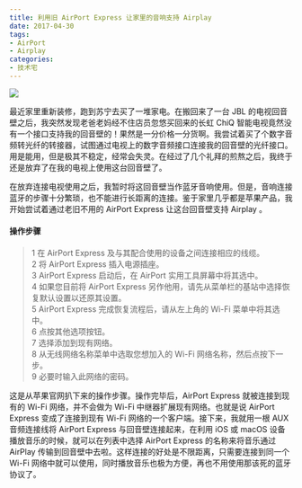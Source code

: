 ```yaml
---
title: 利用旧 AirPort Express 让家里的音响支持 Airplay
date: 2017-04-30
tags: 
- AirPort
- Airplay
categories: 
- 技术宅
---
```


![](https://img.yztao.me/blog/ap-ap.jpg)

最近家里重新装修，跑到苏宁去买了一堆家电。在搬回来了一台 JBL 的电视回音壁之后，我突然发现老爸老妈经不住店员忽悠买回来的长虹 ChiQ 智能电视竟然没有一个接口支持我的回音壁的！果然是一分价格一分货啊。我尝试着买了个数字音频转光纤的转接器，试图通过电视上的数字音频接口连接我的回音壁的光纤接口。用是能用，但是极其不稳定，经常会失灵。在经过了几个礼拜的煎熬之后，我终于还是放弃了在我的电视上使用这台回音壁了。

在放弃连接电视使用之后，我暂时将这回音壁当作蓝牙音响使用。但是，音响连接蓝牙的步骤十分繁琐，也不能进行长距离的连接。鉴于家里几乎都是苹果产品，我开始尝试着通过老旧不用的 AirPort Express 让这台回音壁支持 Airplay 。

<!--more-->

#### 操作步骤

> 1	在 AirPort Express 及与其配合使用的设备之间连接相应的线缆。  
> 2	将 AirPort Express 插入电源插座。  
> 3	AirPort Express 启动后，在 AirPort 实用工具屏幕中将其选中。  
> 4	如果您目前将 AirPort Express 另作他用，请先从菜单栏的基站中选择恢复默认设置以还原其设置。  
> 5	AirPort Express 完成恢复流程后，请从左上角的 Wi-Fi 菜单中将其选中。  
> 6	点按其他选项按钮。  
> 7	选择添加到现有网络。  
> 8	从无线网络名称菜单中选取您想加入的 Wi-Fi 网络名称，然后点按下一步。  
> 9	必要时输入此网络的密码。  

 这是从苹果官网扒下来的操作步骤。操作完毕后，AirPort Express 就被连接到现有的 Wi-Fi 网络，并不会做为 Wi-Fi 中继器扩展现有网络。也就是说 AirPort Express 变成了连接到现有 Wi-Fi 网络的一个客户端。接下来，我就用一根 AUX 音频连接线将 AirPort Express 与回音壁连接起来，在利用 iOS 或 macOS 设备播放音乐的时候，就可以在列表中选择 AirPort Express 的名称来将音乐通过 AirPlay 传输到回音壁中去啦。这样连接的好处是不限距离，只需要连接到同一个 Wi-Fi 网络中就可以使用，同时播放音乐也极为方便，再也不用使用那该死的蓝牙协议了。
